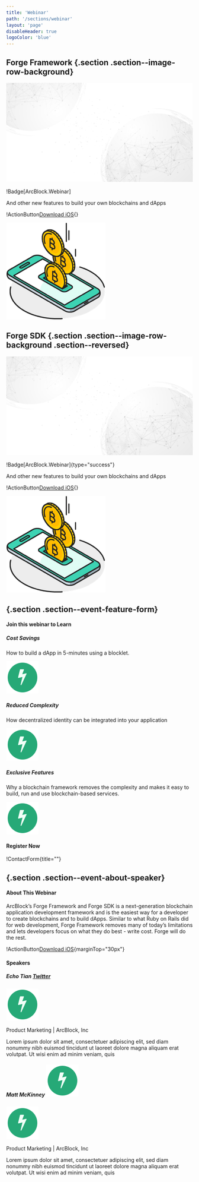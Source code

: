 ```yaml
---
title: 'Webinar'
path: '/sections/webinar'
layout: 'page'
disableHeader: true
logoColor: 'blue'
---
```


## Forge Framework {.section .section--image-row-background}

![](../images/bg.jpg)

!Badge[ArcBlock.Webinar]

And other new features to build your own blockchains and dApps

!ActionButton[Download iOS](https://www.arcblock.io){}

![](../images/coin-in-phone.png)

## Forge SDK {.section .section--image-row-background .section--reversed}

![](../images/bg.jpg)

!Badge[ArcBlock.Webinar]{type="success"}

And other new features to build your own blockchains and dApps

!ActionButton[Download iOS](https://www.arcblock.io){}

![](../images/coin-in-phone.png)

## {.section .section--event-feature-form}

#### Join this webinar to Learn

##### Cost Savings

How to build a dApp in 5-minutes using a blocklet.

![](../images/item.png)

##### Reduced Complexity

How decentralized identity can be integrated into your application

![](../images/item.png)

##### Exclusive Features

Why a blockchain framework removes the complexity and makes it easy to build, run and use blockchain-based services.

![](../images/item.png)

#### Register Now

!ContactForm[](){title=""}

## {.section .section--event-about-speaker}

#### About This Webinar

ArcBlock’s Forge Framework and Forge SDK is a next-generation blockchain application development framework and is the easiest way for a developer to create blockchains and to build dApps. Similar to what Ruby on Rails did for web development, Forge Framework removes many of today’s limitations and lets developers focus on what they do best - write cost. Forge will do the rest.


!ActionButton[Download iOS](https://www.arcblock.io){marginTop="30px"}

#### Speakers

##### Echo Tian [Twitter](https://twitter.com/)

![](../images/item.png)

Product Marketing | ArcBlock, Inc

Lorem ipsum dolor sit amet, consectetuer adipiscing elit, sed diam nonummy nibh euismod tincidunt ut laoreet dolore magna aliquam erat volutpat. Ut wisi enim ad minim veniam, quis

##### Matt McKinney [![](../images/item.png)](https://github.com/)

![](../images/item.png)

Product Marketing | ArcBlock, Inc

Lorem ipsum dolor sit amet, consectetuer adipiscing elit, sed diam nonummy nibh euismod tincidunt ut laoreet dolore magna aliquam erat volutpat. Ut wisi enim ad minim veniam, quis
